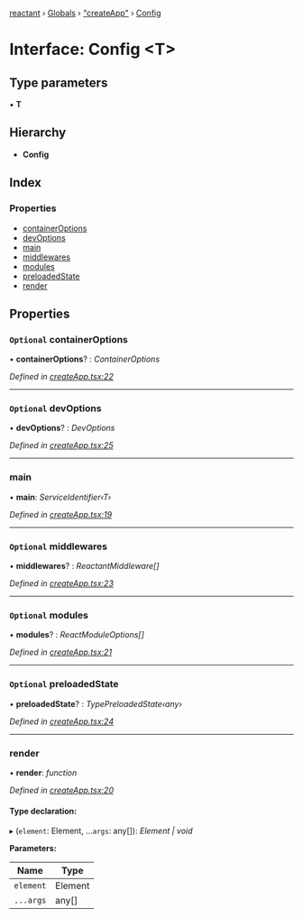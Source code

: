 [reactant](../README.md) › [Globals](../globals.md) › ["createApp"](../modules/_createapp_.md) › [Config](_createapp_.config.md)

# Interface: Config <**T**>

## Type parameters

▪ **T**

## Hierarchy

* **Config**

## Index

### Properties

* [containerOptions](_createapp_.config.md#optional-containeroptions)
* [devOptions](_createapp_.config.md#optional-devoptions)
* [main](_createapp_.config.md#main)
* [middlewares](_createapp_.config.md#optional-middlewares)
* [modules](_createapp_.config.md#optional-modules)
* [preloadedState](_createapp_.config.md#optional-preloadedstate)
* [render](_createapp_.config.md#render)

## Properties

### `Optional` containerOptions

• **containerOptions**? : *ContainerOptions*

*Defined in [createApp.tsx:22](https://github.com/unadlib/reactant/blob/aaa61ad/packages/reactant/src/createApp.tsx#L22)*

___

### `Optional` devOptions

• **devOptions**? : *DevOptions*

*Defined in [createApp.tsx:25](https://github.com/unadlib/reactant/blob/aaa61ad/packages/reactant/src/createApp.tsx#L25)*

___

###  main

• **main**: *ServiceIdentifier‹T›*

*Defined in [createApp.tsx:19](https://github.com/unadlib/reactant/blob/aaa61ad/packages/reactant/src/createApp.tsx#L19)*

___

### `Optional` middlewares

• **middlewares**? : *ReactantMiddleware[]*

*Defined in [createApp.tsx:23](https://github.com/unadlib/reactant/blob/aaa61ad/packages/reactant/src/createApp.tsx#L23)*

___

### `Optional` modules

• **modules**? : *ReactModuleOptions[]*

*Defined in [createApp.tsx:21](https://github.com/unadlib/reactant/blob/aaa61ad/packages/reactant/src/createApp.tsx#L21)*

___

### `Optional` preloadedState

• **preloadedState**? : *TypePreloadedState‹any›*

*Defined in [createApp.tsx:24](https://github.com/unadlib/reactant/blob/aaa61ad/packages/reactant/src/createApp.tsx#L24)*

___

###  render

• **render**: *function*

*Defined in [createApp.tsx:20](https://github.com/unadlib/reactant/blob/aaa61ad/packages/reactant/src/createApp.tsx#L20)*

#### Type declaration:

▸ (`element`: Element, ...`args`: any[]): *Element | void*

**Parameters:**

Name | Type |
------ | ------ |
`element` | Element |
`...args` | any[] |
